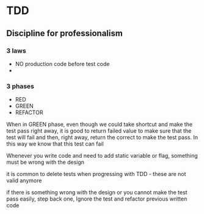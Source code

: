 # TDD

## Discipline for professionalism

### 3 laws

* NO production code before test code
*

### 3 phases

* RED
* GREEN
* REFACTOR

When in GREEN phase, even though we could take shortcut and make the test pass right away, it is good to return failed value to make sure that the test will fail and then, right away, return the correct to make the test pass. In this way we know that this test can fail

Whenever you write code and need to add static variable or flag, something must be wrong with the design

it is common to delete tests when progressing with TDD - these are not valid anymore

if there is something wrong with the design or you cannot make the test pass easily, step back one, Ignore the test and refactor previous written code

